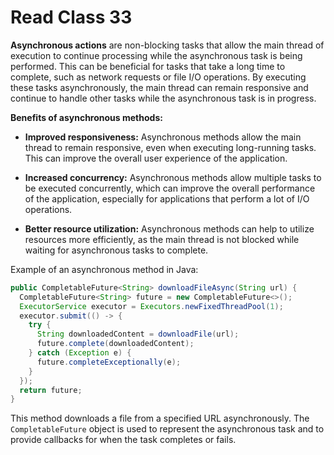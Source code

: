 # Read Class 33

**Asynchronous actions** are non-blocking tasks that allow the main thread of execution to continue processing while the asynchronous task is being performed. This can be beneficial for tasks that take a long time to complete, such as network requests or file I/O operations. By executing these tasks asynchronously, the main thread can remain responsive and continue to handle other tasks while the asynchronous task is in progress.

**Benefits of asynchronous methods:**

* **Improved responsiveness:** Asynchronous methods allow the main thread to remain responsive, even when executing long-running tasks. This can improve the overall user experience of the application.

* **Increased concurrency:** Asynchronous methods allow multiple tasks to be executed concurrently, which can improve the overall performance of the application, especially for applications that perform a lot of I/O operations.

* **Better resource utilization:** Asynchronous methods can help to utilize resources more efficiently, as the main thread is not blocked while waiting for asynchronous tasks to complete.

Example of an asynchronous method in Java:

```java
public CompletableFuture<String> downloadFileAsync(String url) {
  CompletableFuture<String> future = new CompletableFuture<>();
  ExecutorService executor = Executors.newFixedThreadPool(1);
  executor.submit(() -> {
    try {
      String downloadedContent = downloadFile(url);
      future.complete(downloadedContent);
    } catch (Exception e) {
      future.completeExceptionally(e);
    }
  });
  return future;
}
```

This method downloads a file from a specified URL asynchronously. The `CompletableFuture` object is used to represent the asynchronous task and to provide callbacks for when the task completes or fails.
